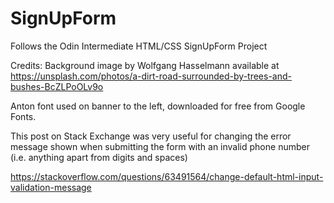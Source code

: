 # SignUpForm
Follows the Odin Intermediate HTML/CSS SignUpForm Project

Credits: Background image by Wolfgang Hasselmann available at https://unsplash.com/photos/a-dirt-road-surrounded-by-trees-and-bushes-BcZLPoOLv9o

Anton font used on banner to the left, downloaded for free from Google Fonts.

This post on Stack Exchange was very useful for changing the error message shown when submitting the form with an invalid phone number (i.e. anything apart from digits and spaces)

https://stackoverflow.com/questions/63491564/change-default-html-input-validation-message
